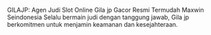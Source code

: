 GILAJP: Agen Judi Slot Online Gila jp Gacor Resmi Termudah Maxwin Seindonesia
Selalu bermain judi dengan tanggung jawab, Gila jp berkomitmen untuk menjamin keamanan dan kesejahteraan.
